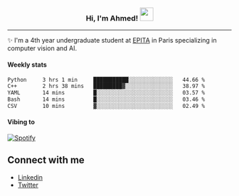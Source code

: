 <!-- Heading -->
<h3 align="center"> Hi, I'm Ahmed! <img src = "https://raw.githubusercontent.com/MartinHeinz/MartinHeinz/master/wave.gif" width = 30px></h3>

<!-- About section -->
---
✨ I'm a 4th year undergraduate student at <a href="https://www.epita.fr/en/">EPITA</a> in Paris specializing in computer vision and AI.

<h4 align ="left"> Weekly stats </h4>

<!--START_SECTION:waka-->

```txt
Python     3 hrs 1 min     ███████████░░░░░░░░░░░░░░   44.66 %
C++        2 hrs 38 mins   █████████▓░░░░░░░░░░░░░░░   38.97 %
YAML       14 mins         █░░░░░░░░░░░░░░░░░░░░░░░░   03.57 %
Bash       14 mins         █░░░░░░░░░░░░░░░░░░░░░░░░   03.46 %
CSV        10 mins         ▓░░░░░░░░░░░░░░░░░░░░░░░░   02.49 %
```

<!--END_SECTION:waka-->

<h4 align ="left">Vibing to</h4>

[![Spotify](https://novatorem-ten-lyart.vercel.app/api/spotify)](https://open.spotify.com/user/31knevkvll66tzc3gqtoi6ngjbre)

<!-- Connect section -->

## Connect with me
  * <a href="https://www.linkedin.com/in/ahmed-hassayoune">Linkedin</a>
  * <a href="https://twitter.com/Ahmedhassaaa">Twitter</a>

<!-- Connect section: END -->
